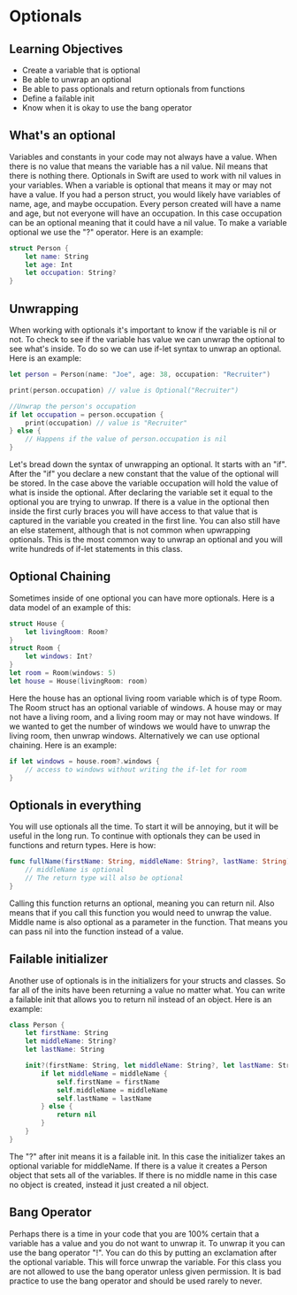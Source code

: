 # Optionals

## Learning Objectives
 - Create a variable that is optional
 - Be able to unwrap an optional
 - Be able to pass optionals and return optionals from functions
 - Define a failable init
 - Know when it is okay to use the bang operator

## What's an optional

Variables and constants in your code may not always have a value. When there is no value that means the variable has a nil value. Nil means that there is nothing there. Optionals in Swift are used to work with nil values in your variables. When a variable is optional that means it may or may not have a value. If you had a person struct, you would likely have variables of name, age, and maybe occupation. Every person created will have a name and age, but not everyone will have an occupation. In this case occupation can be an optional meaning that it could have a nil value. To make a variable optional we use the "?" operator. Here is an example:
```Swift
struct Person {
	let name: String
	let age: Int
	let occupation: String?
}
```

## Unwrapping

When working with optionals it's important to know if the variable is nil or not. To check to see if the variable has value we can unwrap the optional to see what's inside. To do so we can use if-let syntax to unwrap an optional. Here is an example:
```Swift
let person = Person(name: "Joe", age: 38, occupation: "Recruiter")

print(person.occupation) // value is Optional("Recruiter")

//Unwrap the person's occupation
if let occupation = person.occupation {
	print(occupation) // value is "Recruiter"
} else {
	// Happens if the value of person.occupation is nil
}
```
Let's bread down the syntax of unwrapping an optional. It starts with an "if". After the "if" you declare a new constant that the value of the optional will be stored. In the case above the variable occupation will hold the value of what is inside the optional. After declaring the variable set it equal to the optional you are trying to unwrap. If there is a value in the optional then inside the first curly braces you will have access to that value that is captured in the variable you created in the first line. You can also still have an else statement, although that is not common when upwrapping optionals. This is the most common way to unwrap an optional and you will write hundreds of if-let statements in this class. 

## Optional Chaining

Sometimes inside of one optional you can have more optionals. Here is a data model of an example of this:
```Swift
struct House {
	let livingRoom: Room?
}
struct Room {
	let windows: Int?
}
let room = Room(windows: 5)
let house = House(livingRoom: room)
```
Here the house has an optional living room variable which is of type Room. The Room struct has an optional variable of windows. A house may or may not have a living room, and a living room may or may not have windows. If we wanted to get the number of windows we would have to unwrap the living room, then unwrap windows. Alternatively we can use optional chaining. Here is an example:
```Swift
if let windows = house.room?.windows {
	// access to windows without writing the if-let for room
}
```

## Optionals in everything
You will use optionals all the time. To start it will be annoying, but it will be useful in the long run. To continue with optionals they can be used in functions and return types. Here is how:
```Swift
func fullName(firstName: String, middleName: String?, lastName: String) -> String? {
	// middleName is optional
	// The return type will also be optional
}
```
Calling this function returns an optional, meaning you can return nil. Also means that if you call this function you would need to unwrap the value.
Middle name is also optional as a parameter in the function. That means you can pass nil into the function instead of a value.

## Failable initializer
Another use of optionals is in the initializers for your structs and classes. So far all of the inits have been returning a value no matter what. You can write a failable init that allows you to return nil instead of an object. Here is an example:
```Swift
class Person {
	let firstName: String
	let middleName: String?
	let lastName: String

	init?(firstName: String, let middleName: String?, let lastName: String) {
		if let middleName = middleName {
			self.firstName = firstName
			self.middleName = middleName
			self.lastName = lastName
		} else { 
			return nil
		}
	}
}
```
The "?" after init means it is a failable init. In this case the initializer takes an optional variable for middleName. If there is a value it creates a Person object that sets all of the variables. If there is no middle name in this case no object is created, instead it just created a nil object.

## Bang Operator
Perhaps there is a time in your code that you are 100% certain that a variable has a value and you do not want to unwrap it. To unwrap it you can use the bang operator "!". You can do this by putting an exclamation after the optional variable. This will force unwrap the variable. For this class you are not allowed to use the bang operator unless given permission. It is bad practice to use the bang operator and should be used rarely to never.



